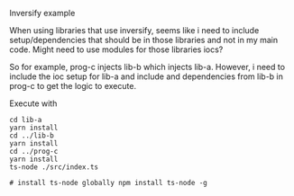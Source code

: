 Inversify example

When using libraries that use inversify, seems like i need to include setup/dependencies that should be in those libraries and not in my main code.  Might need to use modules for those libraries iocs?

So for example, prog-c injects lib-b which injects lib-a.  However, i need to include the ioc setup for lib-a and include and dependencies from lib-b in prog-c to get the logic to execute.

Execute with 
```
cd lib-a
yarn install
cd ../lib-b
yarn install
cd ../prog-c
yarn install
ts-node ./src/index.ts

# install ts-node globally npm install ts-node -g
```